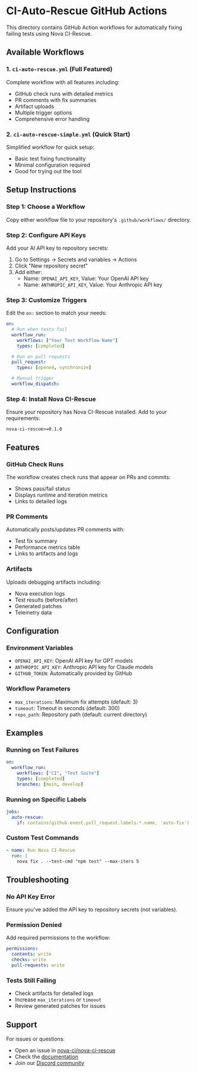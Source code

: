 # CI-Auto-Rescue GitHub Actions

This directory contains GitHub Action workflows for automatically fixing failing tests using Nova CI-Rescue.

## Available Workflows

### 1. `ci-auto-rescue.yml` (Full Featured)

Complete workflow with all features including:

- GitHub check runs with detailed metrics
- PR comments with fix summaries
- Artifact uploads
- Multiple trigger options
- Comprehensive error handling

### 2. `ci-auto-rescue-simple.yml` (Quick Start)

Simplified workflow for quick setup:

- Basic test fixing functionality
- Minimal configuration required
- Good for trying out the tool

## Setup Instructions

### Step 1: Choose a Workflow

Copy either workflow file to your repository's `.github/workflows/` directory.

### Step 2: Configure API Keys

Add your AI API key to repository secrets:

1. Go to Settings → Secrets and variables → Actions
2. Click "New repository secret"
3. Add either:
   - Name: `OPENAI_API_KEY`, Value: Your OpenAI API key
   - Name: `ANTHROPIC_API_KEY`, Value: Your Anthropic API key

### Step 3: Customize Triggers

Edit the `on:` section to match your needs:

```yaml
on:
  # Run when tests fail
  workflow_run:
    workflows: ["Your Test Workflow Name"]
    types: [completed]

  # Run on pull requests
  pull_request:
    types: [opened, synchronize]

  # Manual trigger
  workflow_dispatch:
```

### Step 4: Install Nova CI-Rescue

Ensure your repository has Nova CI-Rescue installed. Add to your requirements:

```
nova-ci-rescue>=0.1.0
```

## Features

### GitHub Check Runs

The workflow creates check runs that appear on PRs and commits:

- Shows pass/fail status
- Displays runtime and iteration metrics
- Links to detailed logs

### PR Comments

Automatically posts/updates PR comments with:

- Test fix summary
- Performance metrics table
- Links to artifacts and logs

### Artifacts

Uploads debugging artifacts including:

- Nova execution logs
- Test results (before/after)
- Generated patches
- Telemetry data

## Configuration

### Environment Variables

- `OPENAI_API_KEY`: OpenAI API key for GPT models
- `ANTHROPIC_API_KEY`: Anthropic API key for Claude models
- `GITHUB_TOKEN`: Automatically provided by GitHub

### Workflow Parameters

- `max_iterations`: Maximum fix attempts (default: 3)
- `timeout`: Timeout in seconds (default: 300)
- `repo_path`: Repository path (default: current directory)

## Examples

### Running on Test Failures

```yaml
on:
  workflow_run:
    workflows: ["CI", "Test Suite"]
    types: [completed]
    branches: [main, develop]
```

### Running on Specific Labels

```yaml
jobs:
  auto-rescue:
    if: contains(github.event.pull_request.labels.*.name, 'auto-fix')
```

### Custom Test Commands

```yaml
- name: Run Nova CI-Rescue
  run: |
    nova fix . --test-cmd "npm test" --max-iters 5
```

## Troubleshooting

### No API Key Error

Ensure you've added the API key to repository secrets (not variables).

### Permission Denied

Add required permissions to the workflow:

```yaml
permissions:
  contents: write
  checks: write
  pull-requests: write
```

### Tests Still Failing

- Check artifacts for detailed logs
- Increase `max_iterations` or `timeout`
- Review generated patches for issues

## Support

For issues or questions:

- Open an issue in [nova-ci/nova-ci-rescue](https://github.com/nova-ci/nova-ci-rescue)
- Check the [documentation](https://nova-ci.github.io/docs)
- Join our [Discord community](https://discord.gg/nova-ci)
